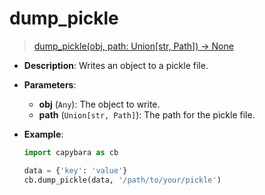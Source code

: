# dump_pickle

> [dump_pickle(obj, path: Union[str, Path]) -> None](https://github.com/DocsaidLab/Capybara/blob/975d62fba4f76db59e715c220f7a2af5ad8d050e/capybara/utils/files_utils.py#L173)

- **Description**: Writes an object to a pickle file.

- **Parameters**:

  - **obj** (`Any`): The object to write.
  - **path** (`Union[str, Path]`): The path for the pickle file.

- **Example**:

  ```python
  import capybara as cb

  data = {'key': 'value'}
  cb.dump_pickle(data, '/path/to/your/pickle')
  ```
